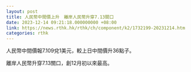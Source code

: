 ```yaml
---
layout: post
title: 人民幣中間價上升　離岸人民幣升穿7.13關口
date: 2023-12-14 09:21:18.000000000 +08:00
link: https://news.rthk.hk/rthk/ch/component/k2/1732199-20231214.htm
categories: rthk
---
```


人民幣中間價報7.109兌1美元，較上日中間價升36點子。

離岸人民幣升穿7.13關口，創12月初以來最高。
